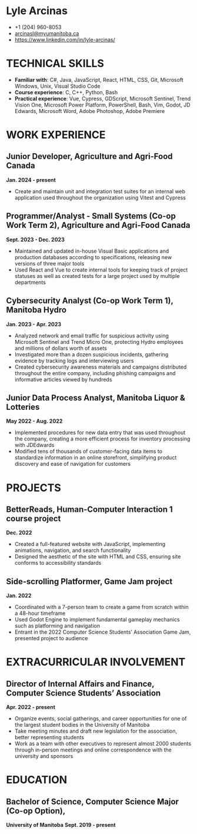 # Lyle Arcinas

- +1 (204) 960-8053
- arcinasl@myumanitoba.ca
- https://www.linkedin.com/in/lyle-arcinas/
# TECHNICAL SKILLS
- **Familiar with**: C#, Java, JavaScript, React, HTML, CSS, Git, Microsoft Windows, Unix, Visual Studio Code
- **Course experience**: C, C++, Python, Bash
- **Practical experience**: Vue, Cypress, GDScript, Microsoft Sentinel, Trend Vision One, Microsoft Power Platform, PowerShell, Bash, Vim, Godot, JD Edwards, Microsoft Word, Adobe Photoshop, Adobe Premiere 
# WORK EXPERIENCE
## Junior Developer, Agriculture and Agri-Food Canada			
**Jan. 2024 - present**
- Create and maintain unit and integration test suites for an internal web application used throughout the organization using Vitest and Cypress
  
## Programmer/Analyst - Small Systems (Co-op Work Term 2), Agriculture and Agri-Food Canada	
**Sept. 2023 - Dec. 2023**
- Maintained and updated in-house Visual Basic applications and production databases according to specifications, releasing new versions of three major tools
- Used React and Vue to create internal tools for keeping track of project statuses as well as created tests for a large project used by multiple departments
  
## Cybersecurity Analyst (Co-op Work Term 1), Manitoba Hydro					
**Jan. 2023 - Apr. 2023**
- Analyzed network and email traffic for suspicious activity using Microsoft Sentinel and Trend Micro One, protecting Hydro employees and millions of dollars worth of assets
- Investigated more than a dozen suspicious incidents, gathering evidence by tracking logs and interviewing users
- Created cybersecurity awareness materials and campaigns distributed throughout the entire company, including phishing campaigns and informative articles viewed by hundreds
  
## Junior Data Process Analyst, Manitoba Liquor & Lotteries 					
**May 2022 - Aug. 2022**
- Implemented procedures for new data entry that was used throughout the company, creating a more efficient process for inventory processing with JDEdwards
- Modified tens of thousands of customer-facing data items to standardize information in an online storefront, simplifying product discovery and ease of navigation for customers

# PROJECTS
## BetterReads, Human-Computer Interaction 1 course project					
**Dec. 2022**
* Created a full-featured website with JavaScript, implementing animations, navigation, and search functionality
* Designed the aesthetic of the site with HTML and CSS, ensuring site conforms to accessibility standards
  
## Side-scrolling Platformer, Game Jam project							
**Jan. 2022**
- Coordinated with a 7-person team to create a game from scratch within a 48-hour timeframe
- Used Godot Engine to implement fundamental gameplay mechanics such as platforming and navigation
- Entrant in the 2022 Computer Science Students’ Association Game Jam, presented project to audience

# EXTRACURRICULAR INVOLVEMENT
## Director of Internal Affairs and Finance, Computer Science Students’ Association		
**Apr. 2022 - present**
- Organize events, social gatherings, and career opportunities for one of the largest student bodies in the University of Manitoba
- Take meeting minutes and draft new legislation for the association, better representing students 
- Work as a team with other executives to represent almost 2000 students through in-person meetings and online correspondence with the university and sponsors
  
# EDUCATION
## Bachelor of Science, Computer Science Major (Co-op Option), 
**University of Manitoba** 
**Sept. 2019  - present**                   
